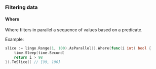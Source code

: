 ### Filtering data
#### Where
Where filters in parallel a sequence of values based on a predicate.

Example:
```go
slice := lingo.Range(1, 100).AsParallel().Where(func(i int) bool {
	time.Sleep(time.Second)
	return i > 98
}).ToSlice() // [99, 100]
```